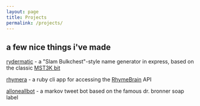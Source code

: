 ```yaml
---
layout: page
title: Projects 
permalink: /projects/
---
```


<h2>a few nice things i've made</h2>

[rydermatic](http://rydermatic.buckar.ooo) - a "Slam Bulkchest"-style name generator in express, based on the classic [MST3K bit](https://www.youtube.com/watch?v=RFHlJ2voJHY)

[rhymera](https://github.com/revarcline/rhymera) - a ruby cli app for accessing the [RhymeBrain](https://rhymebrain.com/en) API

[alloneallbot](https://twitter.com/alloneallbot) - a markov tweet bot based on the famous dr. bronner soap label
